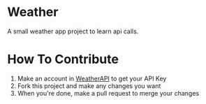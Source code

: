 # Weather
A small weather app project to learn api calls. 

# How To Contribute
1. Make an account in [WeatherAPI](https://www.weatherapi.com/) to get your API Key
2. Fork this project and make any changes you want
3. When you're done, make a pull request to merge your changes
